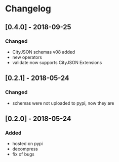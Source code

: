 
# Changelog


## [0.4.0] - 2018-09-25

### Changed
- CityJSON schemas v08 added
- new operators
- validate now supports CityJSON Extensions



## [0.2.1] - 2018-05-24

### Changed
- schemas were not uploaded to pypi, now they are


## [0.2.0] - 2018-05-24

### Added
- hosted on pypi
- decompress
- fix of bugs
